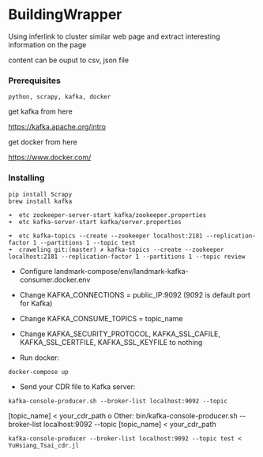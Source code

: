 

# BuildingWrapper


Using inferlink to cluster similar web page and extract interesting information on the page

content can be ouput to csv, json file

### Prerequisites


```
python, scrapy, kafka, docker

```
get kafka from here

https://kafka.apache.org/intro

get docker from here

https://www.docker.com/


### Installing


```
pip install Scrapy
brew install kafka
```




```
➜  etc zookeeper-server-start kafka/zookeeper.properties                                          
➜  etc kafka-server-start kafka/server.properties        

➜  etc kafka-topics --create --zookeeper localhost:2181 --replication-factor 1 --partitions 1 --topic test
➜  craweling git:(master) ✗ kafka-topics --create --zookeeper localhost:2181 --replication-factor 1 --partitions 1 --topic review
```


- Configure landmark-compose/env/landmark-kafka-consumer.docker.env
- Change KAFKA_CONNECTIONS = public_IP:9092 (9092 is default port for
Kafka)
- Change KAFKA_CONSUME_TOPICS = topic_name
- Change KAFKA_SECURITY_PROTOCOL, KAFKA_SSL_CAFILE, KAFKA_SSL_CERTFILE, KAFKA_SSL_KEYFILE to nothing



- Run docker:
```
docker-compose up
```
- Send your CDR file to Kafka server:
```
kafka-console-producer.sh --broker-list localhost:9092 --topic
```
[topic_name] < your_cdr_path
o Other: bin/kafka-console-producer.sh --broker-list localhost:9092 --topic
[topic_name] < your_cdr_path

```
kafka-console-producer --broker-list localhost:9092 --topic test < YuHsiang_Tsai_cdr.jl
```




